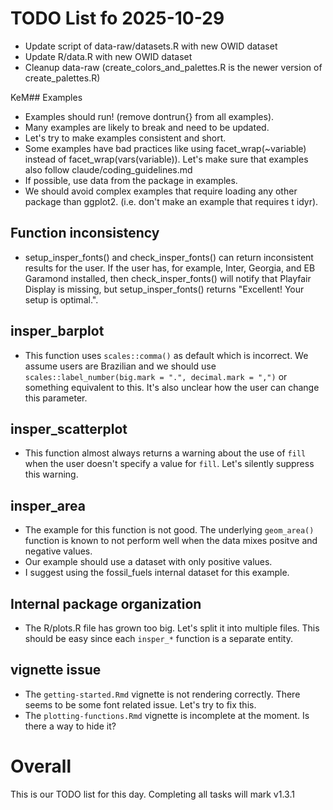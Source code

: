 # TODO List fo 2025-10-29

- Update script of data-raw/datasets.R with new OWID dataset
- Update R/data.R with new OWID dataset
- Cleanup data-raw (create_colors_and_palettes.R is the newer version of create_palettes.R)

KeM## Examples

- Examples should run! (remove dontrun{} from all examples).
- Many examples are likely to break and need to be updated.
- Let's try to make examples consistent and short.
- Some examples have bad practices like using facet_wrap(~variable) instead of facet_wrap(vars(variable)). Let's make sure that examples also follow claude/coding_guidelines.md
- If possible, use data from the package in examples.
- We should avoid complex examples that require loading any other package than ggplot2. (i.e. don't make an example that requires t
idyr).

## Function inconsistency
- setup_insper_fonts() and check_insper_fonts() can return inconsistent results for the user. If the user has, for example, Inter, Georgia, and EB Garamond installed, then check_insper_fonts() will notify that Playfair Display is missing, but setup_insper_fonts() returns "Excellent! Your setup is optimal.".

## insper_barplot
- This function uses `scales::comma()` as default which is incorrect. We assume users are Brazilian and we should use `scales::label_number(big.mark = ".", decimal.mark = ",")` or something equivalent to this. It's also unclear how the user can change this parameter.

## insper_scatterplot
- This function almost always returns a warning about the use of `fill` when the user doesn't specify a value for `fill`. Let's silently suppress this warning.

## insper_area
- The example for this function is not good. The underlying `geom_area()` function is known to not perform well when the data mixes positve and negative values.
- Our example should use a dataset with only positive values.
- I suggest using the fossil_fuels internal dataset for this example.

## Internal package organization

- The R/plots.R file has grown too big. Let's split it into multiple files. This should be easy since each `insper_*` function is a separate entity.

## vignette issue
- The `getting-started.Rmd` vignette is not rendering correctly. There seems to be some font related issue. Let's try to fix this.
- The `plotting-functions.Rmd` vignette is incomplete at the moment. Is there a way to hide it?

# Overall

This is our TODO list for this day. Completing all tasks will mark v1.3.1
